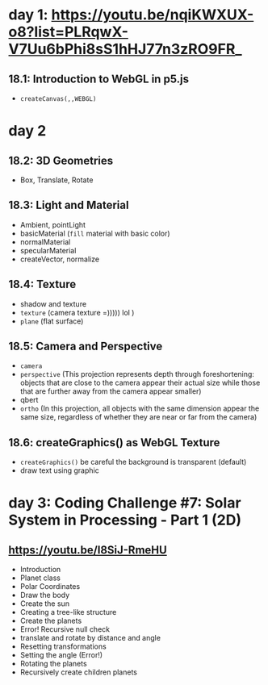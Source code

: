 # day 1: https://youtu.be/nqiKWXUX-o8?list=PLRqwX-V7Uu6bPhi8sS1hHJ77n3zRO9FR_

## 18.1: Introduction to WebGL in p5.js

- `createCanvas(,,WEBGL)`

# day 2

## 18.2: 3D Geometries

- Box, Translate, Rotate

## 18.3: Light and Material

- Ambient, pointLight
- basicMaterial (`fill` material with basic color)
- normalMaterial
- specularMaterial
- createVector, normalize

## 18.4: Texture

- shadow and texture
- `texture` (camera texture =))))) lol )
- `plane` (flat surface)

## 18.5: Camera and Perspective

- `camera`
- `perspective` (This projection represents depth through foreshortening: objects that are close to the camera appear their actual size while those that are further away from the camera appear smaller)
- qbert
- `ortho` (In this projection, all objects with the same dimension appear the same size, regardless of whether they are near or far from the camera)

## 18.6: createGraphics() as WebGL Texture

- `createGraphics()` be careful the background is transparent (default)
- draw text using graphic

# day 3: Coding Challenge #7: Solar System in Processing - Part 1 (2D)

## https://youtu.be/l8SiJ-RmeHU

- Introduction
- Planet class
- Polar Coordinates
- Draw the body
- Create the sun
- Creating a tree-like structure
- Create the planets
- Error! Recursive null check
- translate and rotate by distance and angle
- Resetting transformations
- Setting the angle (Error!)
- Rotating the planets
- Recursively create children planets
